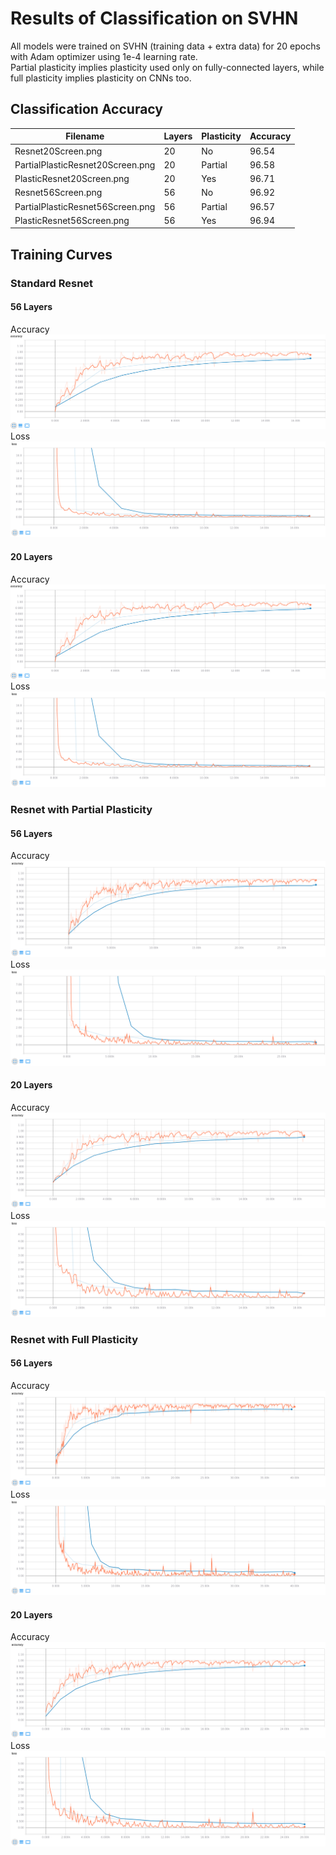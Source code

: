 # Results of Classification on SVHN
All models were trained on SVHN (training data + extra data) for 20 epochs with Adam optimizer using 1e-4 learning rate.<br />
Partial plasticity implies plasticity used only on fully-connected layers, while full plasticity implies plasticity on CNNs too.

## Classification Accuracy
| Filename                         | Layers | Plasticity | Accuracy |
| -------------------------------- | ------ | ---------- | -------- |
| Resnet20Screen.png               | 20     | No         | 96.54    |
| PartialPlasticResnet20Screen.png | 20     | Partial    | 96.58    |
| PlasticResnet20Screen.png        | 20     | Yes        | 96.71    |
| Resnet56Screen.png               | 56     | No         | 96.92    |
| PartialPlasticResnet56Screen.png | 56     | Partial    | 96.57    |
| PlasticResnet56Screen.png        | 56     | Yes        | 96.94    |

## Training Curves

### Standard Resnet
#### 56 Layers
Accuracy
![resnet56\_accuracy](./Resnet56Acc.png)
Loss
![resnet56\_loss](./Resnet56Loss.png)
#### 20 Layers
Accuracy
![resnet20\_accuracy](./Resnet20Acc.png)
Loss
![resnet20\_loss](./Resnet20Loss.png)

### Resnet with Partial Plasticity
#### 56 Layers
Accuracy
![partial\_plastic\_resnet56\_accuracy](./PartialPlasticResnet56Acc.png)
Loss
![partial\_plastic\_resnet56\_loss](./PartialPlasticResnet56Loss.png)
#### 20 Layers
Accuracy
![partial\_plastic\_resnet20\_accuracy](./PartialPlasticResnet20Acc.png)
Loss
![partial\_plastic\_resnet20\_loss](./PartialPlasticResnet20Loss.png)

### Resnet with Full Plasticity
#### 56 Layers
Accuracy
![plastic\_resnet56\_accuracy](./PlasticResnet56Acc.png)
Loss
![plastic\_resnet56\_loss](./PlasticResnet56Loss.png)
#### 20 Layers
Accuracy
![plastic\_resnet20\_accuracy](./PlasticResnet20Acc.png)
Loss
![plastic\_resnet20\_loss](./PlasticResnet20Loss.png)
